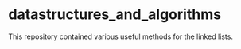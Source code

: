 # datastructures_and_algorithms
This repository contained various useful methods for the linked lists.
